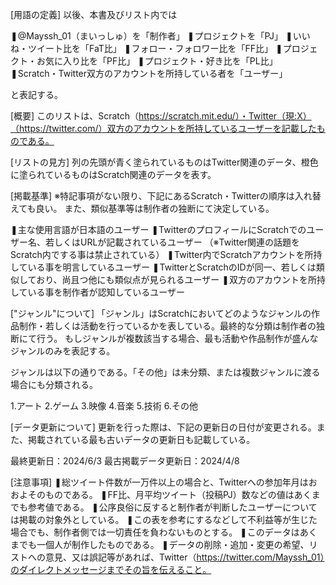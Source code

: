 [用語の定義]
以後、本書及びリスト内では

❚@Mayssh_01（まいっしゅ）を「制作者」
❚プロジェクトを「PJ」
❚いいね・ツイート比を「FaT比」
❚フォロー・フォロワー比を「FF比」
❚プロジェクト・お気に入り比を「PF比」
❚プロジェクト・好き比を「PL比」
❚Scratch・Twitter双方のアカウントを所持している者を「ユーザー」

と表記する。

[概要]
このリストは、Scratch（https://scratch.mit.edu/）・Twitter（現:X）（https://twitter.com/）双方のアカウントを所持しているユーザーを記載したものである。

[リストの見方]
列の先頭が青く塗られているものはTwitter関連のデータ、橙色に塗られているものはScratch関連のデータを表す。

[掲載基準]
※特記事項がない限り、下記にあるScratch・Twitterの順序は入れ替えても良い。
また、類似基準等は制作者の独断にて決定している。

❚主な使用言語が日本語のユーザー
❚TwitterのプロフィールにScratchでのユーザー名、若しくはURLが記載されているユーザー
（※Twitter関連の話題をScratch内でする事は禁止されている）
❚Twitter内でScratchアカウントを所持している事を明言しているユーザー
❚TwitterとScratchのIDが同一、若しくは類似しており、尚且つ他にも類似点が見られるユーザー
❚双方のアカウントを所持している事を制作者が認知しているユーザー

["ジャンル"について]
「ジャンル」はScratchにおいてどのようなジャンルの作品制作・若しくは活動を行っているかを表している。最終的な分類は制作者の独断にて行う。
もしジャンルが複数該当する場合、最も活動や作品制作が盛んなジャンルのみを表記する。

ジャンルは以下の通りである。「その他」は未分類、または複数ジャンルに渡る場合にも分類される。

1.アート
2.ゲーム
3.映像
4.音楽
5.技術
6.その他

[データ更新について]
更新を行った際は、下記の更新日の日付が変更される。また、掲載されている最も古いデータの更新日も記載している。

最終更新日：2024/6/3
最古掲載データ更新日：2024/4/8

[注意事項]
❚総ツイート件数が一万件以上の場合と、Twitterへの参加年月はおおよそのものである。
❚FF比、月平均ツイート（投稿PJ）数などの値はあくまでも参考値である。
❚公序良俗に反すると制作者が判断したユーザーについては掲載の対象外としている。
❚この表を参考にするなどして不利益等が生じた場合でも、制作者側では一切責任を負わないものとする。
❚このデータはあくまでも一個人が制作したものである。
❚データの削除・追加・変更の希望、リストへの意見、又は誤記等があれば、Twitter（https://twitter.com/Mayssh_01）のダイレクトメッセージまでその旨を伝えること。
